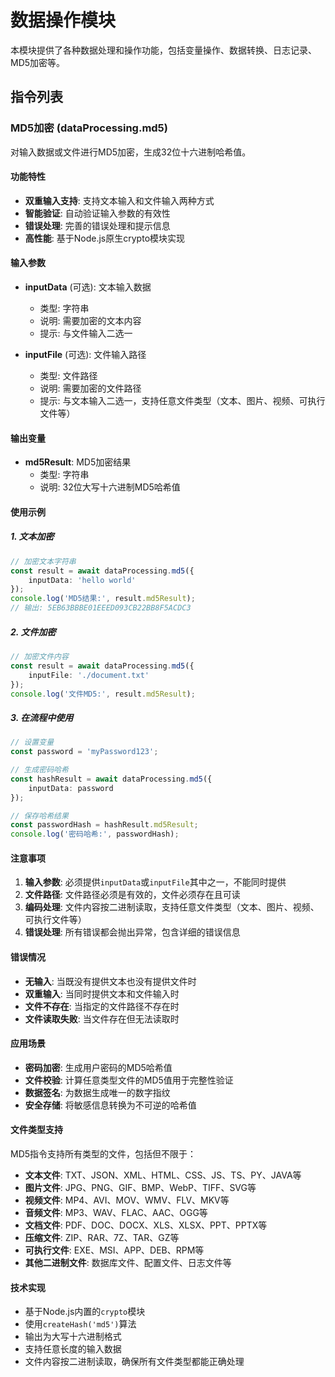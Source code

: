 # 数据操作模块

本模块提供了各种数据处理和操作功能，包括变量操作、数据转换、日志记录、MD5加密等。

## 指令列表

### MD5加密 (dataProcessing.md5)

对输入数据或文件进行MD5加密，生成32位十六进制哈希值。

#### 功能特性

- **双重输入支持**: 支持文本输入和文件输入两种方式
- **智能验证**: 自动验证输入参数的有效性
- **错误处理**: 完善的错误处理和提示信息
- **高性能**: 基于Node.js原生crypto模块实现

#### 输入参数

- **inputData** (可选): 文本输入数据
  - 类型: 字符串
  - 说明: 需要加密的文本内容
  - 提示: 与文件输入二选一

- **inputFile** (可选): 文件输入路径
  - 类型: 文件路径
  - 说明: 需要加密的文件路径
  - 提示: 与文本输入二选一，支持任意文件类型（文本、图片、视频、可执行文件等）

#### 输出变量

- **md5Result**: MD5加密结果
  - 类型: 字符串
  - 说明: 32位大写十六进制MD5哈希值

#### 使用示例

##### 1. 文本加密

```typescript
// 加密文本字符串
const result = await dataProcessing.md5({ 
    inputData: 'hello world' 
});
console.log('MD5结果:', result.md5Result);
// 输出: 5EB63BBBE01EEED093CB22BB8F5ACDC3
```

##### 2. 文件加密

```typescript
// 加密文件内容
const result = await dataProcessing.md5({ 
    inputFile: './document.txt' 
});
console.log('文件MD5:', result.md5Result);
```

##### 3. 在流程中使用

```typescript
// 设置变量
const password = 'myPassword123';

// 生成密码哈希
const hashResult = await dataProcessing.md5({ 
    inputData: password 
});

// 保存哈希结果
const passwordHash = hashResult.md5Result;
console.log('密码哈希:', passwordHash);
```

#### 注意事项

1. **输入参数**: 必须提供`inputData`或`inputFile`其中之一，不能同时提供
2. **文件路径**: 文件路径必须是有效的，文件必须存在且可读
3. **编码处理**: 文件内容按二进制读取，支持任意文件类型（文本、图片、视频、可执行文件等）
4. **错误处理**: 所有错误都会抛出异常，包含详细的错误信息

#### 错误情况

- **无输入**: 当既没有提供文本也没有提供文件时
- **双重输入**: 当同时提供文本和文件输入时
- **文件不存在**: 当指定的文件路径不存在时
- **文件读取失败**: 当文件存在但无法读取时

#### 应用场景

- **密码加密**: 生成用户密码的MD5哈希值
- **文件校验**: 计算任意类型文件的MD5值用于完整性验证
- **数据签名**: 为数据生成唯一的数字指纹
- **安全存储**: 将敏感信息转换为不可逆的哈希值

#### 文件类型支持

MD5指令支持所有类型的文件，包括但不限于：

- **文本文件**: TXT、JSON、XML、HTML、CSS、JS、TS、PY、JAVA等
- **图片文件**: JPG、PNG、GIF、BMP、WebP、TIFF、SVG等
- **视频文件**: MP4、AVI、MOV、WMV、FLV、MKV等
- **音频文件**: MP3、WAV、FLAC、AAC、OGG等
- **文档文件**: PDF、DOC、DOCX、XLS、XLSX、PPT、PPTX等
- **压缩文件**: ZIP、RAR、7Z、TAR、GZ等
- **可执行文件**: EXE、MSI、APP、DEB、RPM等
- **其他二进制文件**: 数据库文件、配置文件、日志文件等

#### 技术实现

- 基于Node.js内置的`crypto`模块
- 使用`createHash('md5')`算法
- 输出为大写十六进制格式
- 支持任意长度的输入数据
- 文件内容按二进制读取，确保所有文件类型都能正确处理
